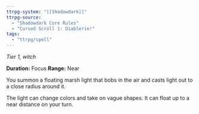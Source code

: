 ```yaml
---
ttrpg-system: "[[Shadowdark]]"
ttrpg-source: 
  - "Shadowdark Core Rules"
  - "Cursed Scroll 1: Diablerie!"
tags:
  - "ttrpg/spell"
---
```

*Tier 1, witch*

**Duration:** Focus
**Range:** Near

You summon a floating marsh light that bobs in the air and casts light out to a close radius around it.

The light can change colors and take on vague shapes. It can float up to a near distance on your turn.


